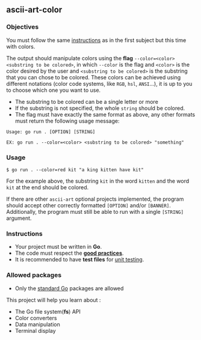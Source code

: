 ## ascii-art-color

### Objectives

You must follow the same [instructions](../README.md) as in the first subject but this time with colors.

The output should manipulate colors using the **flag** `--color=<color> <substring to be colored>`, in which `--color` is the flag and `<color>` is the color desired by the user and `<substring to be colored>` is the substring that you can chose to be colored. These colors can be achieved using different notations (color code systems, like `RGB`, `hsl`, `ANSI`...), it is up to you to choose which one you want to use.

- The substring to be colored can be a single letter or more
- If the substring is not specified, the whole `string` should be colored.
- The flag must have exactly the same format as above, any other formats must return the following usage message:

```console
Usage: go run . [OPTION] [STRING]

EX: go run . --color=<color> <substring to be colored> "something"
```

### Usage

```shell
$ go run . --color=red kit "a king kitten have kit"
```

For the example above, the substring `kit` in the word `kitten` and the word `kit` at the end should be colored.

If there are other `ascii-art` optional projects implemented, the program should accept other correctly formatted `[OPTION]` and/or `[BANNER]`.
Additionally, the program must still be able to run with a single `[STRING]` argument.

### Instructions

- Your project must be written in **Go**.
- The code must respect the [**good practices**](../../good-practices/README.md).
- It is recommended to have **test files** for [unit testing](https://go.dev/doc/tutorial/add-a-test).

### Allowed packages

- Only the [standard Go](https://golang.org/pkg) packages are allowed

This project will help you learn about :

- The Go file system(**fs**) API
- Color converters
- Data manipulation
- Terminal display